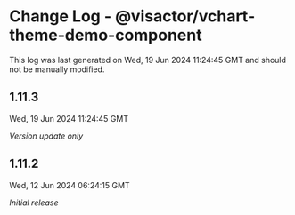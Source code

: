 # Change Log - @visactor/vchart-theme-demo-component

This log was last generated on Wed, 19 Jun 2024 11:24:45 GMT and should not be manually modified.

## 1.11.3
Wed, 19 Jun 2024 11:24:45 GMT

_Version update only_

## 1.11.2
Wed, 12 Jun 2024 06:24:15 GMT

_Initial release_

